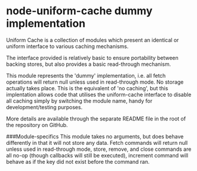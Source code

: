 node-uniform-cache dummy implementation
=======================================

Uniform Cache is a collection of modules which present an identical or uniform interface to various caching mechanisms.

The interface provided is relatively basic to ensure portability between backing stores, but also provides a basic read-through mechanism.

This module represents the 'dummy' implementation, i.e. all fetch operations will return null unless used in read-through mode. No storage actually takes place.
This is the equivalent of 'no caching', but this implentation allows code that utilises the uniform-cache interface to disable all caching simply by switching the module name, handy for development/testing purposes.

More details are available through the separate README file in the root of the repository on GitHub.

###Module-specifics
This module takes no arguments, but does behave differently in that it will not store any data. Fetch commands will return null unless used in read-through mode, store, remove, and close commands are all no-op (though callbacks will still be executed), increment command will behave as if the key did not exist before the command ran.